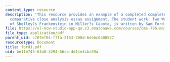 ```yaml
---
content_type: resource
description: 'This resource provides an example of a completed completed ten-page
  comparative close analysis essay assignment. The student work, Two Worlds: Aspects
  of Shelley?s Frankenstein in Miller?s Capote, is written by Sam Ford.'
file: https://ol-ocw-studio-app-qa.s3.amazonaws.com/courses/cms-796-major-media-texts-fall-2006/be11e74563a8329466ca4d1ce4cbc89a_ford1.pdf
file_type: application/pdf
parent_uid: c707ef04-fffa-2f53-208d-6debc0a00527
resourcetype: Document
title: ford1.pdf
uid: be11e745-63a8-3294-66ca-4d1ce4cbc89a
---
```


